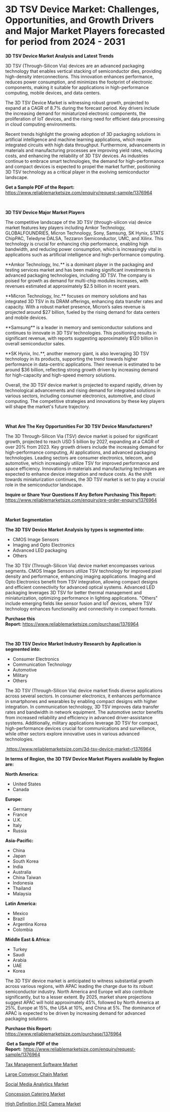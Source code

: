 <p><h1>3D TSV Device Market: Challenges, Opportunities, and Growth Drivers and Major Market Players forecasted for period from 2024 - 2031</h1></p><p><strong>3D TSV Device Market Analysis and Latest Trends</strong></p>
<p><p>3D TSV (Through-Silicon Via) devices are an advanced packaging technology that enables vertical stacking of semiconductor dies, providing high-density interconnections. This innovation enhances performance, reduces power consumption, and minimizes the footprint of electronic components, making it suitable for applications in high-performance computing, mobile devices, and data centers.</p><p>The 3D TSV Device Market is witnessing robust growth, projected to expand at a CAGR of 8.7% during the forecast period. Key drivers include the increasing demand for miniaturized electronic components, the proliferation of IoT devices, and the rising need for efficient data processing in cloud computing environments. </p><p>Recent trends highlight the growing adoption of 3D packaging solutions in artificial intelligence and machine learning applications, which require integrated circuits with high data throughput. Furthermore, advancements in materials and manufacturing processes are improving yield rates, reducing costs, and enhancing the reliability of 3D TSV devices. As industries continue to embrace smart technologies, the demand for high-performance and compact devices is expected to propel the market further, positioning 3D TSV technology as a critical player in the evolving semiconductor landscape.</p></p>
<p><strong>Get a Sample PDF of the Report:&nbsp;</strong> <a href="https://www.reliablemarketsize.com/enquiry/request-sample/1376964?utm_campaign=1724&utm_medium=2&utm_source=Github&utm_content=ia&utm_term=23102024&utm_id=3d-tsv-device">https://www.reliablemarketsize.com/enquiry/request-sample/1376964</a></p>
<p>&nbsp;</p>
<p><strong>3D TSV Device Major Market Players</strong></p>
<p><p>The competitive landscape of the 3D TSV (through-silicon via) device market features key players including Amkor Technology, GLOBALFOUNDRIES, Micron Technology, Sony, Samsung, SK Hynix, STATS ChipPAC, Teledyne DALSA, Tezzaron Semiconductor, UMC, and Xilinx. This technology is crucial for enhancing chip performance, enabling high bandwidth, and reducing power consumption, which is increasingly vital in applications such as artificial intelligence and high-performance computing.</p><p>**Amkor Technology, Inc.** is a dominant player in the packaging and testing services market and has been making significant investments in advanced packaging technologies, including 3D TSV. The company is poised for growth as demand for multi-chip modules increases, with revenues estimated at approximately $2.5 billion in recent years.</p><p>**Micron Technology, Inc.** focuses on memory solutions and has integrated 3D TSV in its DRAM offerings, enhancing data transfer rates and capacity. With a robust market presence, Micron’s sales revenue is projected around $27 billion, fueled by the rising demand for data centers and mobile devices.</p><p>**Samsung** is a leader in memory and semiconductor solutions and continues to innovate in 3D TSV technologies. This positioning results in significant revenue, with reports suggesting approximately $120 billion in overall semiconductor sales.</p><p>**SK Hynix, Inc.**, another memory giant, is also leveraging 3D TSV technology in its products, supporting the trend towards higher performance in data-centric applications. Their revenue is estimated to be around $36 billion, reflecting strong growth driven by increasing demand for high-capacity and high-speed memory solutions.</p><p>Overall, the 3D TSV device market is projected to expand rapidly, driven by technological advancements and rising demand for integrated solutions in various sectors, including consumer electronics, automotive, and cloud computing. The competitive strategies and innovations by these key players will shape the market's future trajectory.</p></p>
<p>&nbsp;</p>
<p><strong>What Are The Key Opportunities For 3D TSV Device Manufacturers?</strong></p>
<p><p>The 3D Through-Silicon Via (TSV) device market is poised for significant growth, projected to reach USD 5 billion by 2027, expanding at a CAGR of over 20% from 2023. Key growth drivers include the increasing demand for high-performance computing, AI applications, and advanced packaging technologies. Leading sectors are consumer electronics, telecom, and automotive, which increasingly utilize TSV for improved performance and space efficiency. Innovations in materials and manufacturing techniques are expected to enhance device integration and reduce costs. As the shift towards miniaturization continues, the 3D TSV market is set to play a crucial role in the semiconductor landscape.</p></p>
<p><strong>Inquire or Share Your Questions If Any Before Purchasing This Report:</strong> <a href="https://www.reliablemarketsize.com/enquiry/pre-order-enquiry/1376964?utm_campaign=1724&utm_medium=2&utm_source=Github&utm_content=ia&utm_term=23102024&utm_id=3d-tsv-device">https://www.reliablemarketsize.com/enquiry/pre-order-enquiry/1376964</a></p>
<p>&nbsp;</p>
<p><strong>Market Segmentation</strong></p>
<p><strong>The 3D TSV Device Market Analysis by types is segmented into:</strong></p>
<p><ul><li>CMOS Image Sensors</li><li>Imaging and Opto Electronics</li><li>Advanced LED packaging</li><li>Others</li></ul></p>
<p><p>The 3D TSV (Through-Silicon Via) device market encompasses various segments. CMOS Image Sensors utilize TSV technology for improved pixel density and performance, enhancing imaging applications. Imaging and Opto Electronics benefit from TSV integration, allowing compact designs and efficient connectivity for advanced optical systems. Advanced LED packaging leverages 3D TSV for better thermal management and miniaturization, optimizing performance in lighting applications. "Others" include emerging fields like sensor fusion and IoT devices, where TSV technology enhances functionality and connectivity in compact formats.</p></p>
<p><strong>Purchase this Report:&nbsp;</strong><a href="https://www.reliablemarketsize.com/purchase/1376964?utm_campaign=1724&utm_medium=2&utm_source=Github&utm_content=ia&utm_term=23102024&utm_id=3d-tsv-device">https://www.reliablemarketsize.com/purchase/1376964</a></p>
<p>&nbsp;</p>
<p><strong>The 3D TSV Device Market Industry Research by Application is segmented into:</strong></p>
<p><ul><li>Consumer Electronics</li><li>Communication Technology</li><li>Automotive</li><li>Military</li><li>Others</li></ul></p>
<p><p>The 3D TSV (Through-Silicon Via) device market finds diverse applications across several sectors. In consumer electronics, it enhances performance in smartphones and wearables by enabling compact designs with higher integration. In communication technology, 3D TSV improves data transfer rates and bandwidth in network equipment. The automotive sector benefits from increased reliability and efficiency in advanced driver-assistance systems. Additionally, military applications leverage 3D TSV for compact, high-performance devices crucial for communications and surveillance, while other sectors explore innovative uses in various advanced technologies.</p></p>
<p><a href="https://www.reliablemarketsize.com/3d-tsv-device-market-r1376964?utm_campaign=1724&utm_medium=2&utm_source=Github&utm_content=ia&utm_term=23102024&utm_id=3d-tsv-device">&nbsp;https://www.reliablemarketsize.com/3d-tsv-device-market-r1376964</a></p>
<p><strong>In terms of Region, the 3D TSV Device Market Players available by Region are:</strong></p>
<p>
    <p> <strong> North America: </strong>
        <ul>
            <li>United States</li>
            <li>Canada</li>
        </ul>
        </p> 
    <p> <strong> Europe: </strong>
        <ul>
            <li>Germany</li>
            <li>France</li>
            <li>U.K.</li>
            <li>Italy</li>
            <li>Russia</li>
        </ul>
        </p> 
    <p> <strong> Asia-Pacific: </strong>
        <ul>
            <li>China</li>
            <li>Japan</li>
            <li>South Korea</li>
            <li>India</li>
            <li>Australia</li>
            <li>China Taiwan</li>
            <li>Indonesia</li>
            <li>Thailand</li>
            <li>Malaysia</li>
        </ul>
        </p> 
    <p> <strong> Latin America: </strong>
        <ul>
            <li>Mexico</li>
            <li>Brazil</li>
            <li>Argentina Korea</li>
            <li>Colombia</li>
        </ul>
        </p> 
    <p> <strong> Middle East & Africa: </strong>
        <ul>
            <li>Turkey</li>
            <li>Saudi</li>
            <li>Arabia</li>
            <li>UAE</li>
            <li>Korea</li>
        </ul>
    </p>
    </p>
<p><p>The 3D TSV device market is anticipated to witness substantial growth across various regions, with APAC leading the charge due to its robust semiconductor industry. North America and Europe will also contribute significantly, but to a lesser extent. By 2025, market share projections suggest APAC will hold approximately 45%, followed by North America at 25%, Europe at 15%, the USA at 10%, and China at 5%. The dominance of APAC is expected to be driven by increasing demand for advanced packaging solutions.</p></p>
<p><strong>Purchase this Report: </strong><a href="https://www.reliablemarketsize.com/purchase/1376964?utm_campaign=1724&utm_medium=2&utm_source=Github&utm_content=ia&utm_term=23102024&utm_id=3d-tsv-device">https://www.reliablemarketsize.com/purchase/1376964</a></p>
<p>&nbsp;<strong>Get a Sample PDF of the Report:&nbsp;&nbsp;</strong><a href="https://www.reliablemarketsize.com/enquiry/request-sample/1376964?utm_campaign=1724&utm_medium=2&utm_source=Github&utm_content=ia&utm_term=23102024&utm_id=3d-tsv-device">https://www.reliablemarketsize.com/enquiry/request-sample/1376964</a></p>
<p><strong></strong></p>
<p><p><a href="https://www.linkedin.com/pulse/tax-management-software-market-size-share-analysis-growth-xy5pe?utm_campaign=1724&utm_medium=2&utm_source=Github&utm_content=ia&utm_term=23102024&utm_id=3d-tsv-device">Tax Management Software Market</a></p><p><a href="https://issuu.com/reportprime-2/docs/large-conveyor-chain-market-size-20_e45ee9687d2079?utm_campaign=1724&utm_medium=2&utm_source=Github&utm_content=ia&utm_term=23102024&utm_id=3d-tsv-device">Large Conveyor Chain Market</a></p><p><a href="https://www.linkedin.com/pulse/social-media-analytics-market-outlook-complete-industry-l5zke?utm_campaign=1724&utm_medium=2&utm_source=Github&utm_content=ia&utm_term=23102024&utm_id=3d-tsv-device">Social Media Analytics Market</a></p><p><a href="https://www.linkedin.com/pulse/concession-catering-market-shifts-strategic-analysis-msime?utm_campaign=1724&utm_medium=2&utm_source=Github&utm_content=ia&utm_term=23102024&utm_id=3d-tsv-device">Concession Catering Market</a></p><p><a href="https://github.com/DianaWilson796/Market-Research-Report-List-1/blob/main/high-definition-hd-camera-market.md?utm_campaign=1724&utm_medium=2&utm_source=Github&utm_content=ia&utm_term=23102024&utm_id=3d-tsv-device">High Definition (HD) Camera Market</a></p></p>